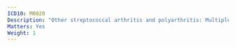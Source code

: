 ```yaml
---
ICD10: M0020
Description: "Other streptococcal arthritis and polyarthritis: Multiple sites"
Matters: Yes
Weight: 1
---
```

